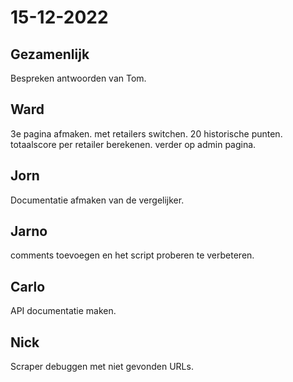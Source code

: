# 15-12-2022 

## Gezamenlijk 
Bespreken antwoorden van Tom.

## Ward
3e pagina afmaken. met retailers switchen. 20 historische punten. totaalscore per retailer berekenen. verder op admin pagina.

## Jorn 
Documentatie afmaken van de vergelijker.

## Jarno
comments toevoegen en het script proberen te verbeteren.

## Carlo
API documentatie maken.

## Nick
Scraper debuggen met niet gevonden URLs. 
